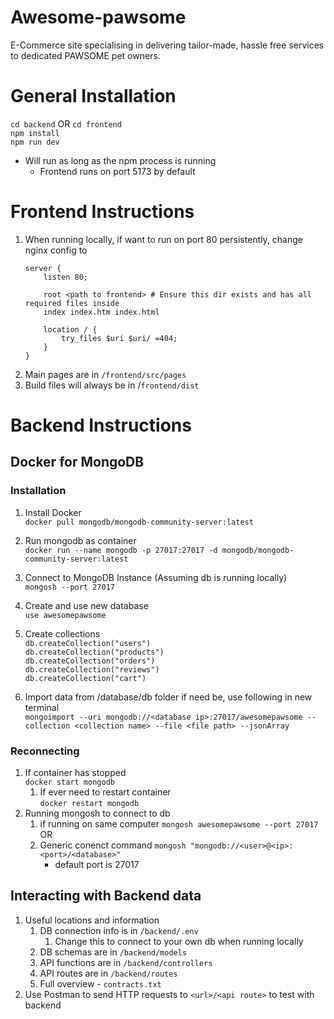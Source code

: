 # Awesome-pawsome
E-Commerce site specialising in delivering tailor-made, hassle free services to dedicated PAWSOME pet owners.
# General Installation
`cd backend` OR `cd frontend`  
`npm install`  
`npm run dev`
- Will run as long as the npm process is running
    - Frontend runs on port 5173 by default
# Frontend Instructions
1. When running locally, if want to run on port 80 persistently, change nginx config to  
    ```
    server {
        listen 80;

        root <path to frontend> # Ensure this dir exists and has all required files inside
        index index.htm index.html

        location / {
            try_files $uri $uri/ =404;
        }
    }
    ```
1. Main pages are in `/frontend/src/pages`
1. Build files will always be in /`frontend/dist`
# Backend Instructions
## Docker for MongoDB
### Installation
1. Install Docker  
    `docker pull mongodb/mongodb-community-server:latest`

1. Run mongodb as container  
    `docker run --name mongodb -p 27017:27017 -d mongodb/mongodb-community-server:latest`

1. Connect to MongoDB Instance (Assuming db is running locally)  
    `mongosh --port 27017`       

1. Create and use new database  
    `use awesomepawsome`

1. Create collections  
    `db.createCollection("users")`  
    `db.createCollection("products")`  
    `db.createCollection("orders")`  
    `db.createCollection("reviews")`  
    `db.createCollection("cart")`  

1. Import data from /database/db folder if need be, use following in new terminal  
    `mongoimport --uri mongodb://<database ip>:27017/awesomepawsome --collection <collection name> --file <file path> --jsonArray`

### Reconnecting
1. If container has stopped  
    `docker start mongodb` 
    1. If ever need to restart container  
        `docker restart mongodb`  
1. Running mongosh to connect to db  
    1. if running on same computer
        `mongosh awesomepawsome --port 27017` OR  
    1. Generic conenct command
    `mongosh "mongodb://<user>@<ip>:<port>/<database>"`
        - default port is 27017

## Interacting with Backend data
1. Useful locations and information
    1. DB connection info is in `/backend/.env`
        1. Change this to connect to your own db when running locally
    1. DB schemas are in `/backend/models`
    1. API functions are in `/backend/controllers`
    1. API routes are in `/backend/routes`
    1. Full overview - `contracts.txt`
1. Use Postman to send HTTP requests to `<url>/<api route>` to test with backend
